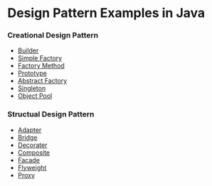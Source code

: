 # Design Pattern Examples in Java

### Creational Design Pattern
<ul>
  <li><a href="https://github.com/Rapter1990/Software-Design-Pattren-Examples-in-Java/tree/master/1_Creational_Builder">Builder</a></li>
  <li><a href="https://github.com/Rapter1990/Software-Design-Pattren-Examples-in-Java/tree/master/2_Creational_Simple_Factory">Simple Factory</a></li>
  <li><a href="https://github.com/Rapter1990/Design-Pattren-Examples-in-Java/tree/master/3_Creational_Factory">Factory Method</a></li>
  <li><a href="https://github.com/Rapter1990/Design-Pattren-Examples-in-Java/tree/master/4_Creational_Prototype">Prototype</a></li>
  <li><a href="https://github.com/Rapter1990/Design-Pattern-Examples-in-Java/tree/master/5_Creational_Abstract_Factory">Abstract Factory</a></li>
  <li><a href="https://github.com/Rapter1990/Design-Pattern-Examples-in-Java/tree/master/6_Creational_Singleton">Singleton</a></li>
  <li><a href="https://github.com/Rapter1990/Design-Pattern-Examples-in-Java/tree/master/7_Creational_Object_Pool">Object Pool</a></li>
</ul>

### Structual Design Pattern
<ul>
  <li><a href="https://github.com/Rapter1990/Design-Pattern-Examples-in-Java">Adapter</a></li>
  <li><a href="https://github.com/Rapter1990/Design-Pattern-Examples-in-Java">Bridge</a></li>
  <li><a href="https://github.com/Rapter1990/Design-Pattern-Examples-in-Java">Decorater</a></li>
  <li><a href="https://github.com/Rapter1990/Design-Pattern-Examples-in-Java">Composite</a></li>
  <li><a href="https://github.com/Rapter1990/Design-Pattern-Examples-in-Java">Facade</a></li>
  <li><a href="https://github.com/Rapter1990/Design-Pattern-Examples-in-Java">Flyweight</a></li>
  <li><a href="https://github.com/Rapter1990/Design-Pattern-Examples-in-Java">Proxy</a></li>
</ul>
